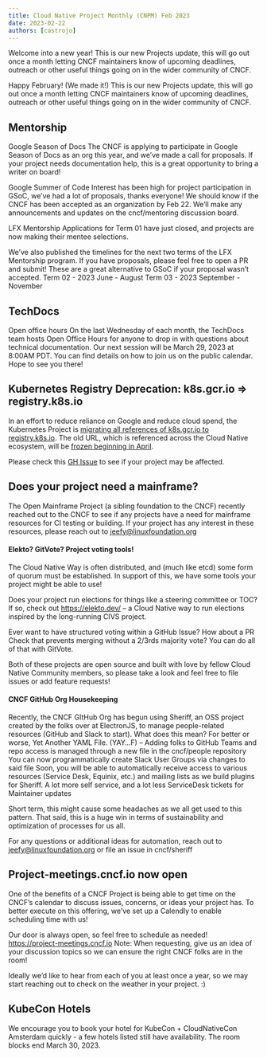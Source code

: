 ```yaml
---
title: Cloud Native Project Monthly (CNPM) Feb 2023
date: 2023-02-22
authors: [castrojo]
---
```


Welcome into a new year! This is our new Projects update, this will go out once
a month letting CNCF maintainers know of upcoming deadlines, outreach or other
useful things going on in the wider community of CNCF.

Happy February! (We made it!) This is our new Projects update, this will go out
once a month letting CNCF maintainers know of upcoming deadlines, outreach or
other useful things going on in the wider community of CNCF.

## Mentorship

Google Season of Docs The CNCF is applying to participate in Google Season of
Docs as an org this year, and we’ve made a call for proposals. If your project
needs documentation help, this is a great opportunity to bring a writer on
board!

Google Summer of Code Interest has been high for project participation in GSoC,
we’ve had a lot of proposals, thanks everyone! We should know if the CNCF has
been accepted as an organization by Feb 22. We’ll make any announcements and
updates on the cncf/mentoring discussion board.

LFX Mentorship Applications for Term 01 have just closed, and projects are now
making their mentee selections.

We’ve also published the timelines for the next two terms of the LFX Mentorship
program. If you have proposals, please feel free to open a PR and submit! These
are a great alternative to GSoC if your proposal wasn’t accepted. Term 02 - 2023
June - August Term 03 - 2023 September - November

## TechDocs

Open office hours On the last Wednesday of each month, the TechDocs team hosts
Open Office Hours for anyone to drop in with questions about technical
documentation. Our next session will be March 29, 2023 at 8:00AM PDT. You can
find details on how to join us on the public calendar. Hope to see you there!

## Kubernetes Registry Deprecation: k8s.gcr.io => registry.k8s.io

In an effort to reduce reliance on Google and reduce cloud spend, the Kubernetes
Project is
[migrating all references of k8s.gcr.io to registry.k8s.io](https://kubernetes.io/blog/2022/11/28/registry-k8s-io-faster-cheaper-ga/).
The old URL, which is referenced across the Cloud Native ecosystem, will be
[frozen beginning in April](https://kubernetes.io/blog/2023/02/06/k8s-gcr-io-freeze-announcement/).

Please check this [GH Issue](https://github.com/kubernetes/k8s.io/issues/4780)
to see if your project may be affected.

## Does your project need a mainframe?

The Open Mainframe Project (a sibling foundation to the CNCF) recently reached
out to the CNCF to see if any projects have a need for mainframe resources for
CI testing or building. If your project has any interest in these resources,
please reach out to jeefy@linuxfoundation.org

#### Elekto? GitVote? Project voting tools!

The Cloud Native Way is often distributed, and (much like etcd) some form of
quorum must be established. In support of this, we have some tools your project
might be able to use!

Does your project run elections for things like a steering committee or TOC? If
so, check out https://elekto.dev/ – a Cloud Native way to run elections inspired
by the long-running CIVS project.

Ever want to have structured voting within a GitHub Issue? How about a PR Check
that prevents merging without a 2/3rds majority vote? You can do all of that
with GitVote.

Both of these projects are open source and built with love by fellow Cloud
Native Community members, so please take a look and feel free to file issues or
add feature requests!

#### CNCF GitHub Org Housekeeping

Recently, the CNCF GItHub Org has begun using Sheriff, an OSS project created by
the folks over at ElectronJS, to manage people-related resources (GitHub and
Slack to start). What does this mean? For better or worse, Yet Another YAML
File. (YAY…F) – Adding folks to GitHub Teams and repo access is managed through
a new file in the cncf/people repository You can now programmatically create
Slack User Groups via changes to said file Soon, you will be able to
automatically receive access to various resources (Service Desk, Equinix, etc.)
and mailing lists as we build plugins for Sheriff. A lot more self service, and
a lot less ServiceDesk tickets for Maintainer updates

Short term, this might cause some headaches as we all get used to this pattern.
That said, this is a huge win in terms of sustainability and optimization of
processes for us all.

For any questions or additional ideas for automation, reach out to
jeefy@linuxfoundation.org or file an issue in cncf/sheriff

## Project-meetings.cncf.io now open

One of the benefits of a CNCF Project is being able to get time on the CNCF’s
calendar to discuss issues, concerns, or ideas your project has. To better
execute on this offering, we’ve set up a Calendly to enable scheduling time with
us!

Our door is always open, so feel free to schedule as needed!
https://project-meetings.cncf.io Note: When requesting, give us an idea of your
discussion topics so we can ensure the right CNCF folks are in the room!

Ideally we’d like to hear from each of you at least once a year, so we may start
reaching out to check on the weather in your project. :)

## KubeCon Hotels

We encourage you to book your hotel for KubeCon + CloudNativeCon Amsterdam
quickly - a few hotels listed still have availability. The room blocks end March
30, 2023.
